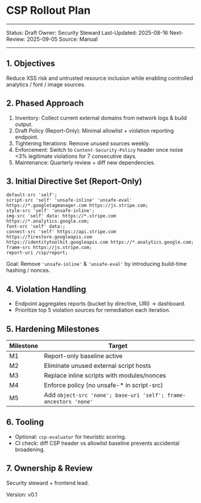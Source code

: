 # CSP Rollout Plan

---

Status: Draft Owner: Security Steward Last-Updated: 2025-08-16 Next-Review: 2025-09-05 Source:
Manual

---

## 1. Objectives

Reduce XSS risk and untrusted resource inclusion while enabling controlled analytics / font / image
sources.

## 2. Phased Approach

1. Inventory: Collect current external domains from network logs & build output.
2. Draft Policy (Report-Only): Minimal allowlist + violation reporting endpoint.
3. Tightening Iterations: Remove unused sources weekly.
4. Enforcement: Switch to `Content-Security-Policy` header once noise <3% legitimate violations for
   7 consecutive days.
5. Maintenance: Quarterly review + diff new dependencies.

## 3. Initial Directive Set (Report-Only)

```text
default-src 'self';
script-src 'self' 'unsafe-inline' 'unsafe-eval' https://*.googletagmanager.com https://js.stripe.com;
style-src 'self' 'unsafe-inline';
img-src 'self' data: https://*.stripe.com https://*.analytics.google.com;
font-src 'self' data:;
connect-src 'self' https://api.stripe.com https://firestore.googleapis.com https://identitytoolkit.googleapis.com https://*.analytics.google.com;
frame-src https://js.stripe.com;
report-uri /csp/report;
```

Goal: Remove `'unsafe-inline'` & `'unsafe-eval'` by introducing build-time hashing / nonces.

## 4. Violation Handling

- Endpoint aggregates reports (bucket by directive, URI) → dashboard.
- Prioritize top 5 violation sources for remediation each iteration.

## 5. Hardening Milestones

| Milestone | Target                                                           |
| --------- | ---------------------------------------------------------------- |
| M1        | Report-only baseline active                                      |
| M2        | Eliminate unused external script hosts                           |
| M3        | Replace inline scripts with modules/nonces                       |
| M4        | Enforce policy (no unsafe-\* in script-src)                      |
| M5        | Add `object-src 'none'; base-uri 'self'; frame-ancestors 'none'` |

## 6. Tooling

- Optional: `csp-evaluator` for heuristic scoring.
- CI check: diff CSP header vs allowlist baseline prevents accidental broadening.

## 7. Ownership & Review

Security steward + frontend lead.

Version: v0.1
